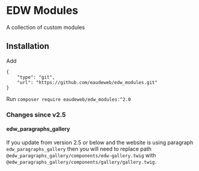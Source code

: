 # EDW Modules

A collection of custom modules

## Installation

Add
```
{
    "type": "git",
    "url": "https://github.com/eaudeweb/edw_modules.git"
}
```

Run
```composer require eaudeweb/edw_modules:^2.0```


### Changes since v2.5

#### edw_paragraphs_gallery
If you update from version 2.5 or below and the website is using paragraph
`edw_paragraphs_gallery` then you will need to replace path `@edw_paragraphs_gallery/components/edw-gallery.twig`
with `@edw_paragraphs_gallery/components/gallery/gallery.twig`.